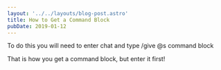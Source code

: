 ```yaml
---
layout: '../../layouts/blog-post.astro'
title: How to Get a Command Block
pubDate: 2019-01-12
---
```


To do this you will need to enter chat and type /give @s command block

That is how you get a command block, but enter it first!
